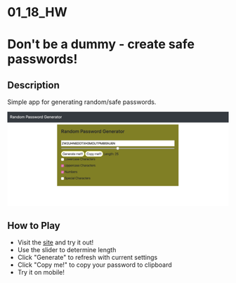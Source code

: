 # 01_18_HW

# Don't be a dummy - create safe passwords!

## Description

Simple app for generating random/safe passwords.

![password generator screenshot](./assets/screenshot.png)

## How to Play

- Visit the [site](https://syd107.github.io/01_18_HW/) and try it out!
- Use the slider to determine length
- Click "Generate" to refresh with current settings
- Click "Copy me!" to copy your password to clipboard
- Try it on mobile!
